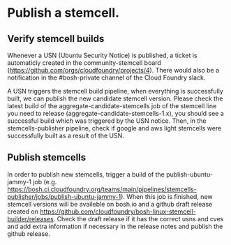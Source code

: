 # Publish a stemcell.
## Verify stemcell builds
Whenever a USN (Ubuntu Security Notice) is published, a ticket is automaticly created in the community-stemcell board (https://github.com/orgs/cloudfoundry/projects/4).
There would also be a notification in the #bosh-private channel of the Cloud Foundry slack.

A USN triggers the stemcell build pipeline, when everything is successfully built, we can publish the new candidate stemcell version.
Please check the latest build of the aggregate-candidate-stemcells job of the stemcell line you need to release (aggregate-candidate-stemcells-1.x),
you should see a successful build which was triggered by the USN notice.
Then, in the stemcells-publisher pipeline, check if google and aws light stemcells were successfully built as a result of the USN.

## Publish stemcells
In order to publish new stemcells, trigger a build of the publish-ubuntu-jammy-1 job (e.g. https://bosh.ci.cloudfoundry.org/teams/main/pipelines/stemcells-publisher/jobs/publish-ubuntu-jammy-1).
When this job is finished, new stemcell versions will be availeble on bosh.io and a github draft release created on
https://github.com/cloudfoundry/bosh-linux-stemcell-builder/releases.
Check the draft release if it has the correct usns and cves and add extra information if necessary in the release notes and publish the github release.